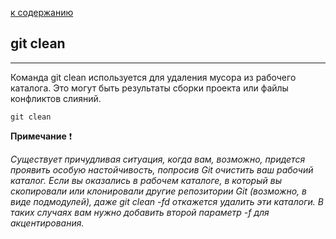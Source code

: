 [к содержанию](/readme.md)

## git clean
---
Команда git clean используется для удаления мусора из рабочего каталога. Это могут быть результаты сборки проекта или файлы конфликтов слияний.

```
git clean
```

**Примечание**	&#10071;

*Существует причудливая ситуация, когда вам, возможно, придется проявить особую настойчивость, попросив Git очистить ваш рабочий каталог. Если вы оказались в рабочем каталоге, в который вы скопировали или клонировали другие репозитории Git (возможно, в виде подмодулей), даже git clean -fd откажется удалить эти каталоги. В таких случаях вам нужно добавить второй параметр -f для акцентирования.*